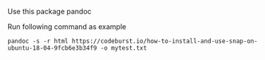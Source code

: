 Use this package pandoc

Run following command as example

```console
pandoc -s -r html https://codeburst.io/how-to-install-and-use-snap-on-ubuntu-18-04-9fcb6e3b34f9 -o mytest.txt
```